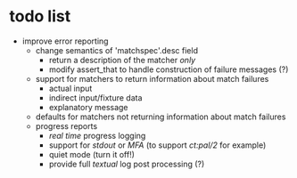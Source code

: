 todo list
=========

- improve error reporting
  - change semantics of 'matchspec'.desc field
    - return a description of the matcher *only*
    - modify assert_that to handle construction of failure messages (?)
  - support for matchers to return information about match failures
	  - actual input
	  - indirect input/fixture data
	  - explanatory message
  - defaults for matchers not returning information about match failures
  - progress reports
	  - *real time* progress logging
	  - support for _stdout_ or _MFA_ (to support _ct:pal/2_ for example)
	  - quiet mode (turn it off!)
	  - provide full _textual_ log post processing (?)